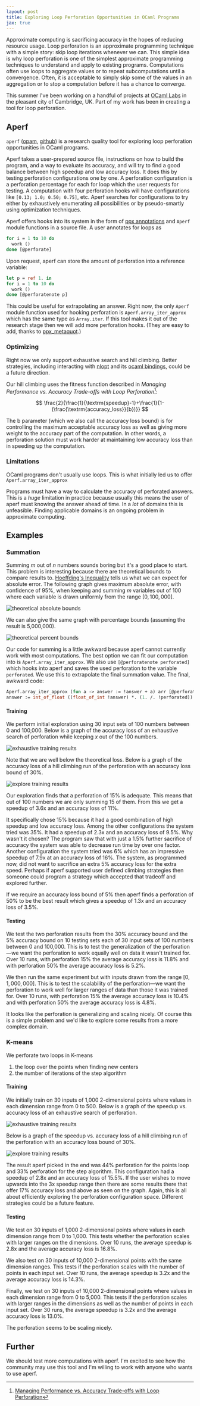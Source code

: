 ```yaml
---
layout: post
title: Exploring Loop Perforation Opportunities in OCaml Programs
jax: true
---
```


Approximate computing is sacrificing accuracy in the hopes of reducing
resource usage.
Loop perforation is an approximate programming technique with a simple story:
skip loop iterations whenever we can.
This simple idea is why loop perforation is one of the simplest approximate
programming techniques to understand and apply to existing programs.
Computations often use loops to aggregate values or to repeat subcomputations until
a convergence.
Often, it is acceptable to simply skip some of the values in an aggregation or
to stop a computation before it has a chance to converge.

This summer I've been working on a handful of projects at
[OCaml Labs](http://www.cl.cam.ac.uk/projects/ocamllabs/)
in the pleasant city of Cambridge, UK.
Part of my work has been in creating a tool for
loop perforation.


## Aperf

`aperf`
([opam](http://opam.ocaml.org/packages/aperf/),
[github](https://github.com/philipdexter/aperf)) is a
research quality
tool
for exploring loop perforation opportunities in OCaml programs.

Aperf takes a user-prepared source file,
instructions on how to build the program,
and a way to evaluate its accuracy,
and will try to find a good balance
between high speedup and low accuracy loss.
It does this by testing perforation configurations
one by one.
A perforation configuration is a perforation percentage for each
for loop which the user requests for testing.
A computation with four perforation hooks will have configurations
like `[0.13; 1.0; 0.50; 0.75]`, etc.
Aperf searches for configurations to try either
by exhaustively enumerating all possibilities or by
pseudo-smartly using optimization techniques.

Aperf offers hooks into its system in the form of
[ppx annotations](https://whitequark.org/blog/2014/04/16/a-guide-to-extension-points-in-ocaml/)
and `Aperf` module functions in a source file.
A user annotates for loops as

```ocaml
for i = 1 to 10 do
  work ()
done [@perforate]
```

Upon request, aperf can store the amount of perforation into a
reference variable:

```ocaml
let p = ref 1. in
for i = 1 to 10 do
  work ()
done [@perforatenote p]
```

This could be useful for extrapolating an answer.
Right now, the only `Aperf` module function used for hooking
perforation is `Aperf.array_iter_approx` which has
the same type as `Array.iter`.
If this tool makes it out of the research stage then
we will add more perforation hooks.
(They are easy to add, thanks to
[ppx_metaquot](https://github.com/alainfrisch/ppx_tools/blob/master/ppx_metaquot.ml).)

### Optimizing

Right now we only support exhaustive search and hill climbing.
Better strategies, including interacting with
[nlopt](https://github.com/stevengj/nlopt)
and its
[ocaml bindings](https://bitbucket.org/mkur/nlopt-ocaml),
could be a future direction.

Our hill climbing uses the fitness function described in
_Managing Performance vs. Accuracy Trade-offs with Loop Perforation_[^1]:

$$
\frac{2}{\frac{1}{\textrm{speedup}-1}+\frac{1}{1-(\frac{\textrm{accuracy_loss}}{b})}}
$$

The b parameter (which we also call the accuracy loss bound) is for
controlling the maximum acceptable accuracy loss as well as giving
more weight to the accuracy part of the computation.
In other words,
a perforation solution must work harder at
maintaining low accuracy loss
than
in speeding up the computation.

### Limitations

OCaml programs don't usually use loops.
This is what initially led us to offer `Aperf.array_iter_approx`

Programs must have a way to calculate the accuracy of perforated answers.
This is a _huge_ limitation in practice
because
usually this means the user of aperf must knowing the answer ahead of time.
In a _lot_ of domains this is unfeasible.
Finding applicable domains is an ongoing problem in approximate computing.

## Examples

### Summation

Summing $m$ out of $n$ numbers sounds boring but it's a good place to
start.
This problem
is interesting because there are theoretical bounds to compare results to.
[Hoeffding's Inequality](https://en.wikipedia.org/wiki/Hoeffding%27s_inequality)
tells us what we can expect for absolute error.
The following graph gives maximum absolute error, with confidence of
95%, when keeping and summing $m$ variables out of 100 where each variable is drawn
uniformly from the range $[0,100{,}000]$.

![theoretical absolute bounds]({{site.url}}/assets/theory_abs_bounds_small.png)

We can also give the same graph with percentage bounds (assuming the
result is 5,000,000).

![theoretical percent bounds]({{site.url}}/assets/theory_percent_bounds_small.png)

Our code for summing is a little awkward because aperf cannot
currently work with most computations.
The best option we can fit our computation into is
`Aperf.array_iter_approx`.
We also use `[@perforatenote perforated]` which
hooks into aperf and saves the used perforation to
the variable `perforated`.
We use this to extrapolate the final summation value.
The final, awkward code:
```ocaml
Aperf.array_iter_approx (fun a -> answer := !answer + a) arr [@perforatenote perforated] ;
answer := int_of_float ((float_of_int !answer) *. (1. /. !perforated)) ;
```

#### Training

We perform initial exploration
using 30 input sets of 100 numbers between 0 and 100,000.
Below is a graph of the accuracy loss of an exhaustive search of perforation
while keeping $x$ out of the 100 numbers.

![exhaustive training results]({{site.url}}/assets/training.exhaustive.results._small.png)

Note that we are well below the theoretical loss.
Below is a graph of the accuracy loss of
a hill climbing run of the perforation with
an accuracy loss bound of 30%.

![explore training results]({{site.url}}/assets/training.explore.results._small.png)

Our exploration
finds that a perforation of 15% is adequate.
This means that out of 100 numbers we are only summing 15 of them.
From this we get a speedup of 3.6x and an accuracy loss of 11%.

It specifically chose 15% because it had a good combination of
high speedup and low accuracy loss.
Among the other configurations the system tried was 35%.
It had
a speedup of 2.3x
and an accuracy loss of 9.5%.
Why wasn't it chosen?
The program saw that with just a 1.5% further sacrifice of accuracy
the system was able to decrease run time by over one factor.
Another configuration the system tried was 6%
which has an impressive speedup of 7.9x at an accuracy loss
of 16%.
The system, as programmed now, did not want to sacrifice an extra 5%
accuracy loss for the extra speed.
Perhaps if aperf supported user defined climbing strategies then
someone could program a strategy which accepted that tradeoff and explored further.

If we require an accuracy loss bound of 5% then aperf finds a
perforation of 50% to be the best result which gives a speedup of 1.3x
and an accuracy loss of 3.5%.

#### Testing

We test the two perforation results from the 30% accuracy bound
and the 5% accuracy bound on
10 testing sets each of 30 input sets of 100 numbers between
0
and 100,000.
This is to test the generalization of the perforation—we want
the perforation to work equally well on data it wasn't trained for.
Over 10 runs,
with perforation 15% the average accuracy loss is 11.8%
and with perforation 50% the average accuracy loss is 5.2%.

We then run the same experiment but with inputs drawn from the range
$[0, 1{,}000{,}000]$.
This is to test the scalability of the perforation—we want
the perforation to work well for larger ranges of data than those it was trained for.
Over 10 runs,
with perforation 15% the average accuracy loss is 10.4%
and with perforation 50% the average accuracy loss is 4.8%.

It looks like the perforation is generalizing and scaling nicely.
Of course this is a simple problem and we'd like to explore some
results from a more complex domain.


### K-means

We perforate two loops in K-means

1. the loop over the points when finding new centers
1. the number of iterations of the step algorithm

#### Training

We initially train on 30 inputs of 1,000 2-dimensional points
where values in each dimension
range from 0 to 500.
Below is a graph of the speedup vs. accuracy loss of an exhaustive
search of perforation.

![exhaustive training results]({{site.url}}/assets/kmeans.training.exhaustive.results._small.png)

Below is a graph of the speedup vs. accuracy loss of
a hill climbing run of the perforation with
an accuracy loss bound of 30%.

![explore training results]({{site.url}}/assets/kmeans.training.explore.results._small.png)

The result aperf picked in the end was
44% perforation for the points loop
and
33% perforation
for the step algorithm.
This configuration had
a speedup of 2.8x and an accuracy loss of 15.5%.
If the user wishes to move upwards into the 3x speedup range
then there are some results
there that offer 17% accuracy loss and above as seen on the graph.
Again, this is all about efficiently exploring the perforation configuration space.
Different strategies could be a future feature.

#### Testing

We test on 30 inputs of 1,000 2-dimensional points
where values in each dimension
range from 0 to 1,000.
This tests whether the perforation scales
with larger ranges on the dimensions.
Over 10 runs, the average speedup is 2.8x
and the average accuracy loss is 16.8%.

We also test on 30 inputs of 10,000 2-dimensional points
with the same dimension ranges.
This tests if the perforation scales with the number
of points in each input set.
Over 10 runs, the average speedup is 3.2x
and the average accuracy loss is 14.3%.

Finally, we test on 30 inputs of 10,000 2-dimensional points
where values in each dimension
range from 0 to 5,000.
This tests if the perforation scales with
larger ranges in the dimensions
as well as the number of points
in each input set.
Over 30 runs, the average speedup is 3.2x
and the average accuracy loss is 13.0%.

The perforation seems to be scaling nicely.

## Further

We should test more computations with aperf.
I'm excited to see how the community may use this tool
and
I'm willing to work with anyone who wants to use aperf.


[^1]: [Managing Performance vs. Accuracy Trade-offs with Loop Perforation](http://dspace.mit.edu/openaccess-disseminate/1721.1/72440)
